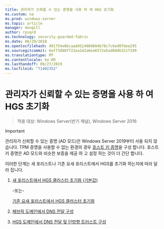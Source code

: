```yaml
---
title: 관리자가 신뢰할 수 있는 증명을 사용 하 여 HGS 초기화
ms.custom: na
ms.prod: windows-server
ms.topic: article
manager: dongill
author: rpsqrd
ms.technology: security-guarded-fabric
ms.date: 08/29/2018
ms.openlocfilehash: 491754e8bcaad4524084604b78c7c6ed0fdee295
ms.sourcegitcommit: 6aff3d88ff22ea141a6ea6572a5ad8dd6321f199
ms.translationtype: MT
ms.contentlocale: ko-KR
ms.lasthandoff: 09/27/2019
ms.locfileid: "71402352"
---
```

# <a name="initialize-hgs-using-admin-trusted-attestation"></a>관리자가 신뢰할 수 있는 증명을 사용 하 여 HGS 초기화

>적용 대상: Windows Server(반기 채널), Windows Server 2016

>[!IMPORTANT]
>관리자가 신뢰할 수 있는 증명 (AD 모드)은 Windows Server 2019부터 사용 되지 않습니다. TPM 증명을 사용할 수 없는 환경의 경우 [호스트 키 증명](guarded-fabric-initialize-hgs-key-mode.md)을 구성 합니다. 호스트 키 증명은 AD 모드와 비슷한 보증을 제공 하 고 설정 하는 것이 더 간단 합니다. 


이러한 단계는 새 포리스트나 기존 요새 포리스트에서 HGS를 초기화 하는지에 따라 달라 집니다.

1. [새 포리스트에서 HGS 클러스터 초기화 (기본값)](guarded-fabric-initialize-hgs-ad-mode-default.md)

   -또는-

   [기존 요새 포리스트에서 HGS 클러스터 초기화](guarded-fabric-initialize-hgs-ad-mode-bastion.md)

2. [패브릭 도메인에서 DNS 전달 구성](guarded-fabric-configuring-fabric-dns.md)

3. [HGS 도메인에서 DNS 전달 및 단방향 트러스트 구성](guarded-fabric-configure-dns-forwarding-and-trust.md)



